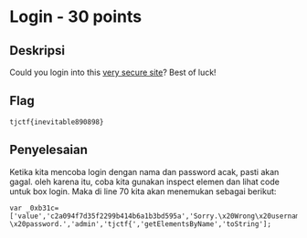 # Login - 30 points
## Deskripsi

Could you login into this [very secure site](http://login.tjctf.org/)? Best of luck!

## Flag

```
tjctf{inevitable890898}
```

## Penyelesaian

Ketika kita mencoba login dengan nama dan password acak, pasti akan gagal. oleh karena itu, coba kita gunakan inspect elemen dan lihat code untuk box login. Maka di line 70 kita akan menemukan sebagai berikut:

```
var _0xb31c=['value','c2a094f7d35f2299b414b6a1b3bd595a','Sorry.\x20Wrong\x20username\x20o \x20password.','admin','tjctf{','getElementsByName','toString'];
```

